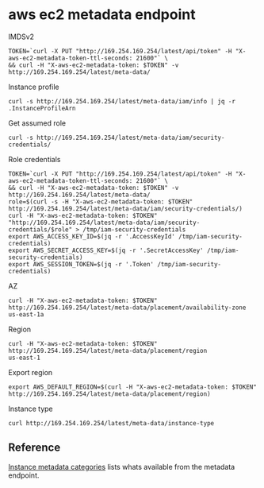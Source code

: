 # aws ec2 metadata endpoint

IMDSv2

```
TOKEN=`curl -X PUT "http://169.254.169.254/latest/api/token" -H "X-aws-ec2-metadata-token-ttl-seconds: 21600"` \
&& curl -H "X-aws-ec2-metadata-token: $TOKEN" -v http://169.254.169.254/latest/meta-data/
```

Instance profile

```
curl -s http://169.254.169.254/latest/meta-data/iam/info | jq -r .InstanceProfileArn
```

Get assumed role

```
curl -s http://169.254.169.254/latest/meta-data/iam/security-credentials/
```

Role credentials

```
TOKEN=`curl -X PUT "http://169.254.169.254/latest/api/token" -H "X-aws-ec2-metadata-token-ttl-seconds: 21600"` \
&& curl -H "X-aws-ec2-metadata-token: $TOKEN" -v http://169.254.169.254/latest/meta-data/
role=$(curl -s -H "X-aws-ec2-metadata-token: $TOKEN" http://169.254.169.254/latest/meta-data/iam/security-credentials/)
curl -H "X-aws-ec2-metadata-token: $TOKEN" "http://169.254.169.254/latest/meta-data/iam/security-credentials/$role" > /tmp/iam-security-credentials
export AWS_ACCESS_KEY_ID=$(jq -r '.AccessKeyId' /tmp/iam-security-credentials)
export AWS_SECRET_ACCESS_KEY=$(jq -r '.SecretAccessKey' /tmp/iam-security-credentials)
export AWS_SESSION_TOKEN=$(jq -r '.Token' /tmp/iam-security-credentials)
```

AZ

```
curl -H "X-aws-ec2-metadata-token: $TOKEN" http://169.254.169.254/latest/meta-data/placement/availability-zone
us-east-1a
```

Region

```
curl -H "X-aws-ec2-metadata-token: $TOKEN" http://169.254.169.254/latest/meta-data/placement/region
us-east-1
```

Export region

```
export AWS_DEFAULT_REGION=$(curl -H "X-aws-ec2-metadata-token: $TOKEN" http://169.254.169.254/latest/meta-data/placement/region)
```

Instance type

```
curl http://169.254.169.254/latest/meta-data/instance-type
```

## Reference

[Instance metadata categories](https://docs.aws.amazon.com/AWSEC2/latest/UserGuide/instancedata-data-categories.html) lists whats available from the metadata endpoint.
